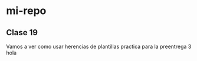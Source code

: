 # mi-repo
## Clase 19
Vamos a ver como usar herencias de plantillas
practica para la preentrega 3
hola